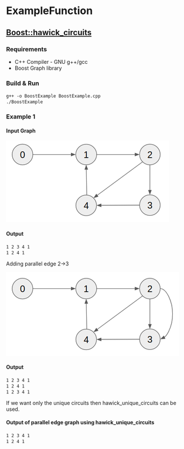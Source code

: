 # ExampleFunction
## [**Boost::hawick_circuits**](https://www.boost.org/doc/libs/1_78_0/libs/graph/doc/hawick_circuits.html)
### Requirements
* C++ Compiler - GNU g++/gcc
* Boost Graph library

### Build & Run
```
g++ -o BoostExample BoostExample.cpp
./BoostExample

```

### Example 1 
#### Input Graph
![boost_example](https://github.com/nitishchauhan0022/ExampleFunction/blob/main/images/1.png)

#### Output
```
1 2 3 4 1
1 2 4 1

```
Adding parallel edge 2->3

![boost_example](https://github.com/nitishchauhan0022/ExampleFunction/blob/main/images/2.png)
#### Output
```
1 2 3 4 1
1 2 4 1
1 2 3 4 1

```
If we want only the unique circuits then hawick_unique_circuits can be used.

#### Output of parallel edge graph using hawick_unique_circuits
```
1 2 3 4 1
1 2 4 1
```
